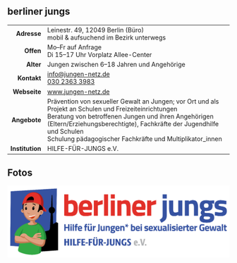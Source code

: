 ## berliner jungs

|||
-:|:-
**Adresse** |     Leinestr. 49, 12049 Berlin (Büro)<br>mobil & aufsuchend im Bezirk unterwegs
**Offen** |       Mo–Fr auf Anfrage<br>Di 15–17 Uhr Vorplatz Allee-Center
**Alter** |       Jungen zwischen 6–18 Jahren und Angehörige
**Kontakt** |     [info@jungen-netz.de](mailto:info@jungen-netz.de)<br><a href="tel:+493023633983">030 2363 3983</a>
**Webseite** |    <a target="_blank" href="https://www.jungen-netz.de">www.jungen-netz.de</a>
**Angebote** |    Prävention von sexueller Gewalt an Jungen; vor Ort und als Projekt an Schulen und Freizeiteinrichtungen <br>Beratung von betroffenen Jungen und ihren Angehörigen (Eltern/Erziehungsberechtigte), Fachkräfte der Jugendhilfe und Schulen <br>Schulung pädagogischer Fachkräfte und Multiplikator_innen</li></ul>
**Institution** | HILFE-FÜR-JUNGS e.V.

<div id="gmap"></div>
<script>window.onload = showMap('Leinestr. 49, 12049 Berlin')</script>

## Fotos

<div class="mediacontainer">
  <img src="images/berliner_jungs.png" />
</div>
